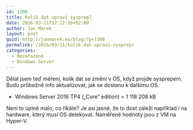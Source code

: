 ```yaml
---
id: 1108
title: Kolik dat upraví sysprep?
date: 2016-03-11T12:12:16+02:00
author: Jan Marek
layout: post
guid: http://janmarek.eu/blog/?p=1108
permalink: /2016/03/11/kolik-dat-upravi-sysprep/
categories:
  - Nezařazené
  - Windows Server
---
```

Dělal jsem teď měření, kolik dat se změní v OS, když projde sysprepem. Budu průbežně info aktualizovat, jak se dostanu k dalšímu OS.

  * Windows Server 2016 TP4 (&#8222;Core&#8220; edition) = 1 118 208 kB

Není to úplně málo, co říkáte? Je asi jasné, že to dost záleží například i na hardware, který musí OS detekovat. Naměřené hodnoty jsou z VM na Hyper-V.


